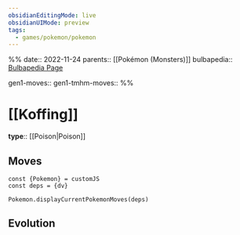 ```yaml
---
obsidianEditingMode: live
obsidianUIMode: preview
tags:
  - games/pokemon/pokemon
---
```

%%
date:: 2022-11-24
parents:: [[Pokémon (Monsters)]]
bulbapedia:: [Bulbapedia Page](https://bulbapedia.bulbagarden.net/wiki/Koffing_(Pok%C3%A9mon))

gen1-moves:: 
gen1-tmhm-moves::
%%

# [[Koffing]]

**type**:: [[Poison|Poison]]

## Moves

```dataviewjs
const {Pokemon} = customJS
const deps = {dv}

Pokemon.displayCurrentPokemonMoves(deps)
```

## Evolution
